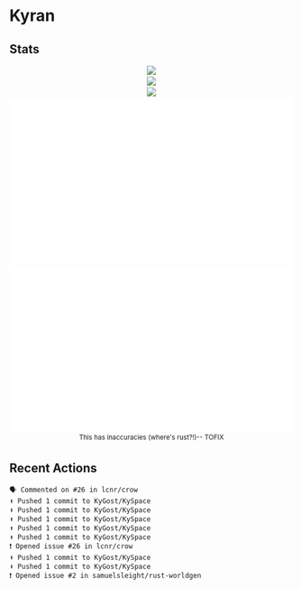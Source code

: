 # Kyran
## Stats
<p align="center">
	<img src="https://github-profile-trophy.vercel.app/?username=KyGost&theme=nord&no-frame=true&column=3&row=2&margin-w=15&margin-h=15"/>
	<br/>
	<img src="https://github-readme-streak-stats.herokuapp.com/?user=KyGost&theme=nord&hide_border=true&date_format=Y-m-d"/>
	<br/>
	<img src="https://github-readme-stats.vercel.app/api?username=KyGost&show_icons=true&theme=nord&hide_border=true&count_private=true&hide_rank=true&hide_title=true"/>
	<br/>
	<img src="https://github.com/KyGost/github-stats/blob/master/generated/overview.svg"/>
	<br/>
	<img src="https://github.com/KyGost/github-stats/blob/master/generated/languages.svg"/>
	<br/>
	<sup>This has inaccuracies (where's rust?!)-- TOFIX</sup>
</p>
  
## Recent Actions
```
🗣 Commented on #26 in lcnr/crow
⬆️ Pushed 1 commit to KyGost/KySpace
⬆️ Pushed 1 commit to KyGost/KySpace
⬆️ Pushed 1 commit to KyGost/KySpace
⬆️ Pushed 1 commit to KyGost/KySpace
⬆️ Pushed 1 commit to KyGost/KySpace
❗️ Opened issue #26 in lcnr/crow
⬆️ Pushed 1 commit to KyGost/KySpace
⬆️ Pushed 1 commit to KyGost/KySpace
❗️ Opened issue #2 in samuelsleight/rust-worldgen
```
